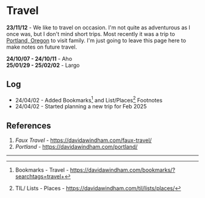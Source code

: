 # Travel

**23/11/12** - We like to travel on occasion. I'm not quite as adventurous as I once was, but I don't mind short trips. Most recently it was a trip to [Portland, Oregon](https://davidawindham.com/portland) to visit family. I'm just going to leave this page here to make notes on future travel.

**24/10/07 - 24/10/11** - Aho  
**25/01/29 - 25/02/02**  - Largo

## Log

- 24/04/02 - Added Bookmarks[^1] and List/Places[^2] Footnotes  
- 24/04/02 - Started planning a new trip for Feb 2025




## References

1. _Faux Travel_ - https://davidawindham.com/faux-travel/
2. _Portland_ - https://davidawindham.com/portland/


---


[^1]: Bookmarks - Travel - https://davidawindham.com/bookmarks/?searchtags=travel+
[^2]: TIL/ Lists - Places - https://davidawindham.com/til/lists/places/